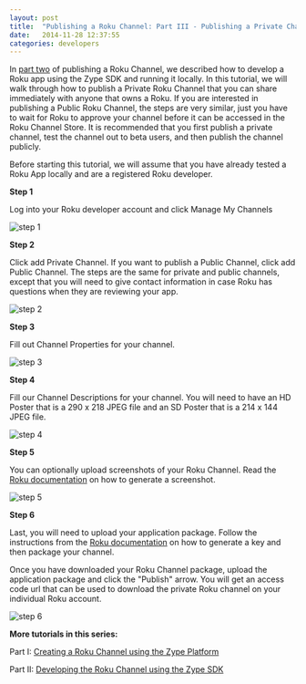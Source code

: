 ```yaml
---
layout: post
title:  "Publishing a Roku Channel: Part III - Publishing a Private Channel"
date:   2014-11-28 12:37:55
categories: developers
---
```


In [part two](http://dev.zype.com/posts/2014/11/28/develop-roku-app-with-zype-sdk/) of publishing a Roku Channel, we described how to develop a Roku app using the Zype SDK and running it locally.
In this tutorial, we will walk through how to publish a Private Roku Channel that you can
share immediately with anyone that owns a Roku. If you are interested in publishing a Public Roku Channel, the steps are very similar, just you have to wait for Roku to approve your channel before it can be accessed in the Roku Channel Store. It is recommended that you first publish a private channel, test the channel out to beta users, and then publish the channel publicly.

Before starting this tutorial, we will assume that you have already tested a Roku App
locally and are a registered Roku developer.

**Step 1**

Log into your Roku developer account and click Manage My Channels

![step 1](http://i.imgur.com/K66GKpz.png)

**Step 2**

Click add Private Channel. If you want to publish a Public Channel, click add Public Channel.
The steps are the same for private and public channels, except that you will need to
give contact information in case Roku has questions when they are reviewing your app.

![step 2](http://i.imgur.com/GeJiK58.png)

**Step 3**

Fill out Channel Properties for your channel.

![step 3](http://i.imgur.com/VZDUXsL.png)

**Step 4**

Fill our Channel Descriptions for your channel. You will need to have an HD Poster
that is a 290 x 218 JPEG file and an SD Poster that is a 214 x 144 JPEG file.

![step 4](http://i.imgur.com/pFA3aHQ.png)

**Step 5**

You can optionally upload screenshots of your Roku Channel. Read the [Roku documentation](http://sdkdocs.roku.com/display/sdkdoc/Channel+Packaging+And+Publishing#ChannelPackagingAndPublishing-38GeneratingScreenshotsSincev31onRoku1andv43onRoku2) on how to generate a screenshot.

![step 5](http://i.imgur.com/lMtmsak.png)

**Step 6**

Last, you will need to upload your application package. Follow the instructions from the [Roku documentation](http://sdkdocs.roku.com/display/sdkdoc/Channel+Packaging+And+Publishing#ChannelPackagingAndPublishing-30PackagingYourApplication) on how to generate a key and then package your channel.

Once you have downloaded your Roku Channel package, upload the application package and click the "Publish" arrow. You will get an access code url that can be used to download the private
Roku channel on your individual Roku account.


![step 6](http://i.imgur.com/xufsqQC.png)

**More tutorials in this series:**

Part I: [Creating a Roku Channel using the Zype Platform](http://dev.zype.com/posts/2014/11/25/create-roku-app-on-zype/)

Part II: [Developing the Roku Channel using the Zype SDK](http://dev.zype.com/posts/2014/11/28/develop-roku-app-with-zype-sdk/)
